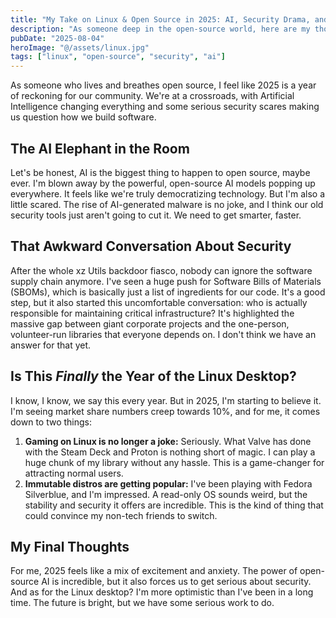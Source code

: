 ```yaml
---
title: "My Take on Linux & Open Source in 2025: AI, Security Drama, and Gaming"
description: "As someone deep in the open-source world, here are my thoughts on 2025. We need to talk about the AI revolution, the xz backdoor drama, and why I think Linux gaming is finally becoming a real thing."
pubDate: "2025-08-04"
heroImage: "@/assets/linux.jpg"
tags: ["linux", "open-source", "security", "ai"]
---
```


As someone who lives and breathes open source, I feel like 2025 is a year of reckoning for our community. We're at a crossroads, with Artificial Intelligence changing everything and some serious security scares making us question how we build software.

## The AI Elephant in the Room

Let's be honest, AI is the biggest thing to happen to open source, maybe ever. I'm blown away by the powerful, open-source AI models popping up everywhere. It feels like we're truly democratizing technology. But I'm also a little scared. The rise of AI-generated malware is no joke, and I think our old security tools just aren't going to cut it. We need to get smarter, faster.

## That Awkward Conversation About Security

After the whole xz Utils backdoor fiasco, nobody can ignore the software supply chain anymore. I've seen a huge push for Software Bills of Materials (SBOMs), which is basically just a list of ingredients for our code. It's a good step, but it also started this uncomfortable conversation: who is actually responsible for maintaining critical infrastructure? It's highlighted the massive gap between giant corporate projects and the one-person, volunteer-run libraries that everyone depends on. I don't think we have an answer for that yet.

## Is This *Finally* the Year of the Linux Desktop?

I know, I know, we say this every year. But in 2025, I'm starting to believe it. I'm seeing market share numbers creep towards 10%, and for me, it comes down to two things:

1.  **Gaming on Linux is no longer a joke:** Seriously. What Valve has done with the Steam Deck and Proton is nothing short of magic. I can play a huge chunk of my library without any hassle. This is a game-changer for attracting normal users.
2.  **Immutable distros are getting popular:** I've been playing with Fedora Silverblue, and I'm impressed. A read-only OS sounds weird, but the stability and security it offers are incredible. This is the kind of thing that could convince my non-tech friends to switch.

## My Final Thoughts

For me, 2025 feels like a mix of excitement and anxiety. The power of open-source AI is incredible, but it also forces us to get serious about security. And as for the Linux desktop? I'm more optimistic than I've been in a long time. The future is bright, but we have some serious work to do.